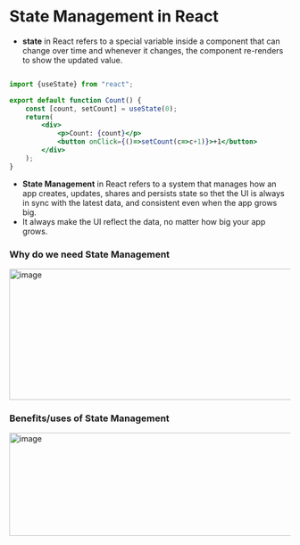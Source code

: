 # State Management in React

- **state** in React refers to a special variable inside a component that can change over time and whenever it changes, the component re-renders to show the updated value.

```jsx

import {useState} from "react";

export default function Count() {
    const [count, setCount] = useState(0);
    return(
        <div>
            <p>Count: {count}</p>
            <button onClick={()=>setCount(c=>c+1)}>+1</button>
        </div>
    );
}
```

- **State Management** in React refers to a system that manages how an app creates, updates, shares and persists state so thet the UI is always in sync with the latest data, and consistent even when the app grows big.
- It always make the UI reflect the data, no matter how big your app grows.

### Why do we need State Management

<img width="1276" height="235" alt="image" src="https://github.com/user-attachments/assets/0da8fc60-9ff3-46bf-921c-810dbd824a00" />


### Benefits/uses of State Management

<img width="1180" height="185" alt="image" src="https://github.com/user-attachments/assets/9a142346-ff9d-4412-b726-20c8302725c1" />


